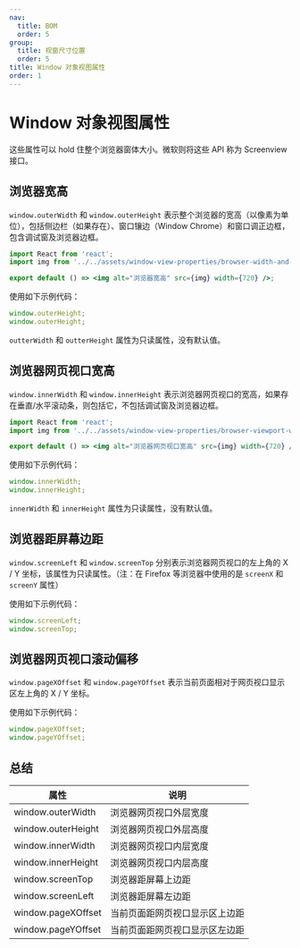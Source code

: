 ```yaml
---
nav:
  title: BOM
  order: 5
group:
  title: 视窗尺寸位置
  order: 5
title: Window 对象视图属性
order: 1
---
```


# Window 对象视图属性

这些属性可以 hold 住整个浏览器窗体大小。微软则将这些 API 称为 Screenview 接口。

## 浏览器宽高

`window.outerWidth` 和 `window.outerHeight` 表示整个浏览器的宽高（以像素为单位），包括侧边栏（如果存在）、窗口镶边（Window Chrome）和窗口调正边框，包含调试窗及浏览器边框。

```jsx | inline
import React from 'react';
import img from '../../assets/window-view-properties/browser-width-and-height.png';

export default () => <img alt="浏览器宽高" src={img} width={720} />;
```

使用如下示例代码：

```js
window.outerHeight;
window.outerHeight;
```

`outterWidth` 和 `outterHeight` 属性为只读属性，没有默认值。

## 浏览器网页视口宽高

`window.innerWidth` 和 `window.innerHeight` 表示浏览器网页视口的宽高，如果存在垂直/水平滚动条，则包括它，不包括调试窗及浏览器边框。

```jsx | inline
import React from 'react';
import img from '../../assets/window-view-properties/browser-viewport-width-and-height.png';

export default () => <img alt="浏览器网页视口宽高" src={img} width={720} />;
```

使用如下示例代码：

```js
window.innerWidth;
window.innerHeight;
```

`innerWidth` 和 `innerHeight` 属性为只读属性，没有默认值。

## 浏览器距屏幕边距

`window.screenLeft` 和 `window.screenTop` 分别表示浏览器网页视口的左上角的 X / Y 坐标，该属性为只读属性。（注：在 Firefox 等浏览器中使用的是 `screenX` 和 `screenY` 属性）

使用如下示例代码：

```js
window.screenLeft;
window.screenTop;
```

## 浏览器网页视口滚动偏移

`window.pageXOffset` 和 `window.pageYOffset` 表示当前页面相对于网页视口显示区左上角的 X / Y 坐标。

使用如下示例代码：

```js
window.pageXOffset;
window.pageYOffset;
```

## 总结

| 属性               | 说明                           |
| ------------------ | ------------------------------ |
| window.outerWidth  | 浏览器网页视口外层宽度         |
| window.outerHeight | 浏览器网页视口外层高度         |
| window.innerWidth  | 浏览器网页视口内层宽度         |
| window.innerHeight | 浏览器网页视口内层高度         |
| window.screenTop   | 浏览器距屏幕上边距             |
| window.screenLeft  | 浏览器距屏幕左边距             |
| window.pageXOffset | 当前页面距网页视口显示区上边距 |
| window.pageYOffset | 当前页面距网页视口显示区左边距 |
